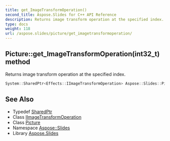 ```yaml
---
title: get_ImageTransformOperation()
second_title: Aspose.Slides for C++ API Reference
description: Returns image transform operation at the specified index.
type: docs
weight: 118
url: /aspose.slides/picture/get_imagetransformoperation/
---
```

## Picture::get_ImageTransformOperation(int32_t) method


Returns image transform operation at the specified index.

```cpp
System::SharedPtr<Effects::IImageTransformOperation> Aspose::Slides::Picture::get_ImageTransformOperation(int32_t index) override
```

## See Also

* Typedef [SharedPtr](../../../system/sharedptr/)
* Class [IImageTransformOperation](../../../aspose.slides.effects/iimagetransformoperation/)
* Class [Picture](../)
* Namespace [Aspose::Slides](../../)
* Library [Aspose.Slides](../../../)
